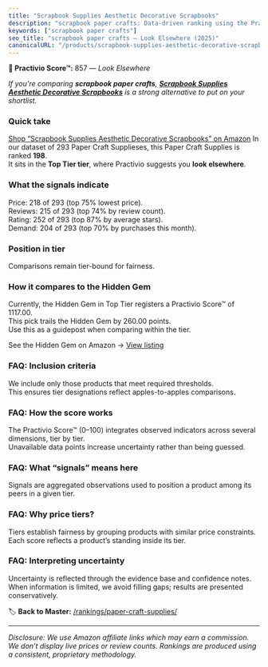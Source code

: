 ```yaml
---
title: "Scrapbook Supplies Aesthetic Decorative Scrapbooks"
description: "scrapbook paper crafts: Data-driven ranking using the Practivio Score™. Positioned by quality, value, demand, findability, momentum."
keywords: ["scrapbook paper crafts"]
seo_title: "scrapbook paper crafts — Look Elsewhere (2025)"
canonicalURL: "/products/scrapbook-supplies-aesthetic-decorative-scrapbooks-B09QXNJGYW/"
---
```


**🚫 Practivio Score™:** 857 — _Look Elsewhere_


*If you're comparing **scrapbook paper crafts**, **[Scrapbook Supplies Aesthetic Decorative Scrapbooks](https://www.amazon.com/dp/B09QXNJGYW?tag=practivio-20)** is a strong alternative to put on your shortlist.*
### Quick take
[Shop “Scrapbook Supplies Aesthetic Decorative Scrapbooks” on Amazon](https://www.amazon.com/dp/B09QXNJGYW?tag=practivio-20)
In our dataset of 293 Paper Craft Supplieses, this Paper Craft Supplies is ranked **198**.  
It sits in the **Top Tier tier**, where Practivio suggests you **look elsewhere**.

### What the signals indicate
Price: 218 of 293 (top 75% lowest price).  
Reviews: 215 of 293 (top 74% by review count).  
Rating: 252 of 293 (top 87% by average stars).  
Demand: 204 of 293 (top 70% by purchases this month).

### Position in tier
Comparisons remain tier-bound for fairness.

### How it compares to the Hidden Gem
Currently, the Hidden Gem in Top Tier registers a Practivio Score™ of 1117.00.  
This pick trails the Hidden Gem by 260.00 points.  
Use this as a guidepost when comparing within the tier.  

See the Hidden Gem on Amazon → [View listing](https://www.amazon.com/dp/B079KL4C91?tag=practivio-20)

### FAQ: Inclusion criteria
We include only those products that meet required thresholds.  
This ensures tier designations reflect apples-to-apples comparisons.

### FAQ: How the score works
The Practivio Score™ (0–100) integrates observed indicators across several dimensions, tier by tier.  
Unavailable data points increase uncertainty rather than being guessed.

### FAQ: What “signals” means here
Signals are aggregated observations used to position a product among its peers in a given tier.

### FAQ: Why price tiers?
Tiers establish fairness by grouping products with similar price constraints.  
Each score reflects a product’s standing inside its tier.

### FAQ: Interpreting uncertainty
Uncertainty is reflected through the evidence base and confidence notes.  
When information is limited, we avoid filling gaps; results are presented conservatively.


🏷️ **Back to Master:** [/rankings/paper-craft-supplies/](/rankings/paper-craft-supplies/)

---
_Disclosure: We use Amazon affiliate links which may earn a commission. We don’t display live prices or review counts. Rankings are produced using a consistent, proprietary methodology._
